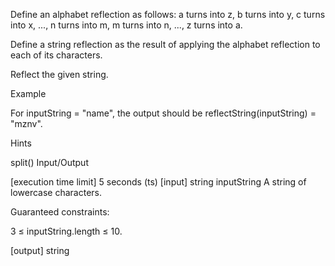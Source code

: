 Define an alphabet reflection as follows: a turns into z, b turns into y, c turns into x, ..., n turns into m, m turns into n, ..., z turns into a.

Define a string reflection as the result of applying the alphabet reflection to each of its characters.

Reflect the given string.

Example

For inputString = "name", the output should be reflectString(inputString) = "mznv".

Hints

split()
Input/Output

[execution time limit] 5 seconds (ts)
[input] string inputString
A string of lowercase characters.

Guaranteed constraints:

3 ≤ inputString.length ≤ 10.

[output] string

